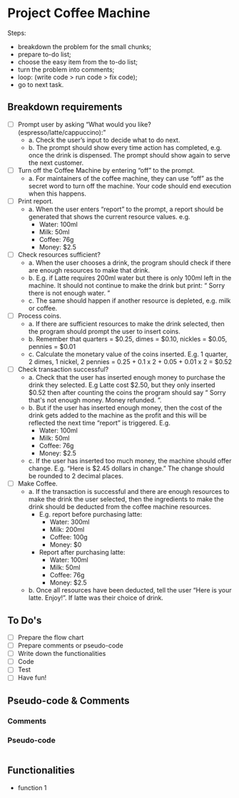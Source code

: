 # Project Coffee Machine

Steps: 
- breakdown the problem for the small chunks;
- prepare to-do list;
- choose the easy item from the to-do list;
- turn the problem into comments;
- loop: (write code > run code > fix code);
- go to next task.

## Breakdown requirements
- [ ] Prompt user by asking “What would you like? (espresso/latte/cappuccino):”
  - a. Check the user’s input to decide what to do next. 
  - b. The prompt should show every time action has completed, e.g. once the drink is
  dispensed. The prompt should show again to serve the next customer.
- [ ] Turn off the Coffee Machine by entering “off” to the prompt.
  - a. For maintainers of the coffee machine, they can use “off” as the secret word to turn off
  the machine. Your code should end execution when this happens.
- [ ] Print report.
  - a. When the user enters “report” to the prompt, a report should be generated that shows
  the current resource values. e.g.
    - Water: 100ml
    - Milk: 50ml
    - Coffee: 76g
    - Money: $2.5
- [ ] Check resources sufficient?
  - a. When the user chooses a drink, the program should check if there are enough
  resources to make that drink.
  - b. E.g. if Latte requires 200ml water but there is only 100ml left in the machine. It should
  not continue to make the drink but print: “ Sorry there is not enough water. ”
  - c. The same should happen if another resource is depleted, e.g. milk or coffee.
- [ ] Process coins.
  - a. If there are sufficient resources to make the drink selected, then the program should
  prompt the user to insert coins.
  - b. Remember that quarters = $0.25, dimes = $0.10, nickles = $0.05, pennies = $0.01
  - c. Calculate the monetary value of the coins inserted. E.g. 1 quarter, 2 dimes, 1 nickel, 2
  pennies = 0.25 + 0.1 x 2 + 0.05 + 0.01 x 2 = $0.52
- [ ] Check transaction successful?
  - a. Check that the user has inserted enough money to purchase the drink they selected.
  E.g Latte cost $2.50, but they only inserted $0.52 then after counting the coins the
  program should say “ Sorry that's not enough money. Money refunded. ”.
  - b. But if the user has inserted enough money, then the cost of the drink gets added to the
  machine as the profit and this will be reflected the next time “report” is triggered. E.g.
    - Water: 100ml
    - Milk: 50ml
    - Coffee: 76g
    - Money: $2.5
  - c. If the user has inserted too much money, the machine should offer change.
  E.g. “Here is $2.45 dollars in change.” The change should be rounded to 2 decimal
  places.
- [ ] Make Coffee.
  - a. If the transaction is successful and there are enough resources to make the drink the
  user selected, then the ingredients to make the drink should be deducted from the
  coffee machine resources.
    - E.g. report before purchasing latte:
      - Water: 300ml
      - Milk: 200ml
      - Coffee: 100g
      - Money: $0
    - Report after purchasing latte:
      - Water: 100ml
      - Milk: 50ml
      - Coffee: 76g
      - Money: $2.5
  - b. Once all resources have been deducted, tell the user “Here is your latte. Enjoy!”. If
  latte was their choice of drink. 

## To Do's
- [ ] Prepare the flow chart
- [ ] Prepare comments or pseudo-code
- [ ] Write down the functionalities
- [ ] Code
- [ ] Test
- [ ] Have fun!

## Pseudo-code & Comments
### Comments


### Pseudo-code
```

```

## Functionalities
- function 1
